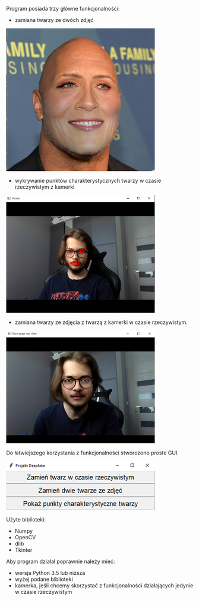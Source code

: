 Program posiada trzy główne funkcjonalności:
- zamiana twarzy ze dwóch zdjęć

<img src="readmeFiles/shanon-rock.png" width="400">

- wykrywanie punktów charakterystycznych twarzy w czasie rzeczywistym z kamerki

<img src="readmeFiles/points.png" width="400">

- zamiana twarzy ze zdjęcia z twarzą z kamerki w czasie rzeczywistym.

<img src="readmeFiles/swap.png" width="400">

Do łatwiejszego korzystania z funkcjonalności stworozono proste GUI.

<img src="readmeFiles/gui.png" width="400">

Użyte biblioteki:
- Numpy
- OpenCV
- dlib
- Tkinter

Aby program działał poprawnie należy mieć:
- wersja Python 3.5 lub niższa
- wyżej podane biblioteki
- kamerka, jeśli chcemy skorzystać z funkcjonalności działających jedynie w czasie rzeczywistym

